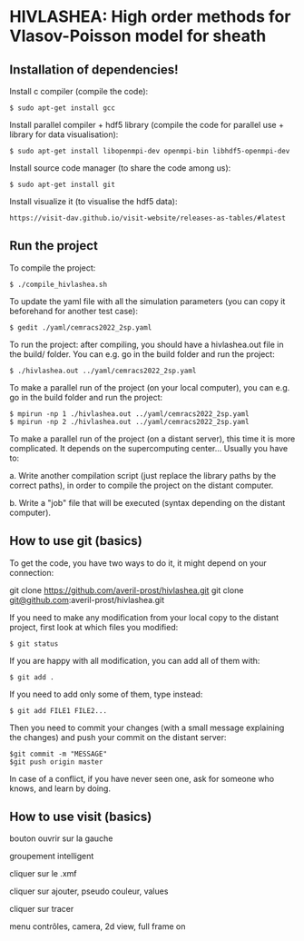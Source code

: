 # HIVLASHEA: High order methods for Vlasov-Poisson model for sheath

## Installation of dependencies! ##

Install c compiler (compile the code):

    $ sudo apt-get install gcc

Install parallel compiler + hdf5 library (compile the code for parallel use + library for data visualisation):

    $ sudo apt-get install libopenmpi-dev openmpi-bin libhdf5-openmpi-dev

Install source code manager (to share the code among us):

    $ sudo apt-get install git

Install visualize it (to visualise the hdf5 data):

    https://visit-dav.github.io/visit-website/releases-as-tables/#latest

## Run the project ##

To compile the project:

    $ ./compile_hivlashea.sh

To update the yaml file with all the simulation parameters (you can copy it beforehand for another test case):

    $ gedit ./yaml/cemracs2022_2sp.yaml

To run the project: after compiling, you should have a hivlashea.out file in the build/ folder. You can e.g. go in the build folder and run the project:

    $ ./hivlashea.out ../yaml/cemracs2022_2sp.yaml

To make a parallel run of the project (on your local computer), you can e.g. go in the build folder and run the project:

    $ mpirun -np 1 ./hivlashea.out ../yaml/cemracs2022_2sp.yaml
    $ mpirun -np 2 ./hivlashea.out ../yaml/cemracs2022_2sp.yaml

To make a parallel run of the project (on a distant server), this time it is more complicated. It depends on the supercomputing center... Usually you have to:

a. Write another compilation script (just replace the library paths by the correct paths),
   in order to compile the project on the distant computer.

b. Write a "job" file that will be executed (syntax depending on the distant computer).

## How to use git (basics) ##

To get the code, you have two ways to do it, it might depend on your connection:

git clone https://github.com/averil-prost/hivlashea.git
git clone git@github.com:averil-prost/hivlashea.git

If you need to make any modification from your local copy to the distant project, first look at which files you modified:

    $ git status

If you are happy with all modification, you can add all of them with:

    $ git add .
    
If you need to add only some of them, type instead:

    $ git add FILE1 FILE2...

Then you need to commit your changes (with a small message explaining the changes) and push your commit on the distant server:
    
    $git commit -m "MESSAGE"
    $git push origin master

In case of a conflict, if you have never seen one, ask for someone who knows, and learn by doing.

## How to use visit (basics) ##

bouton ouvrir sur la gauche

groupement intelligent

cliquer sur le .xmf

cliquer sur ajouter, pseudo couleur, values

cliquer sur tracer

menu contrôles, camera, 2d view, full frame on

